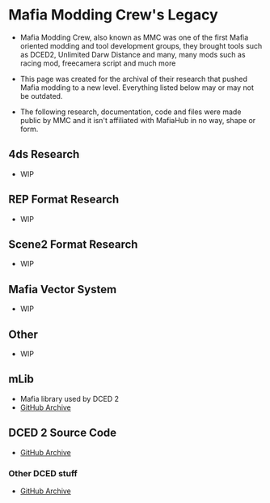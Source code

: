 # Mafia Modding Crew's Legacy
- Mafia Modding Crew, also known as MMC was one of the first Mafia oriented modding and tool development groups, they brought tools such as DCED2, Unlimited Darw Distance and many, many mods such as racing mod, freecamera script and much more

- This page was created for the archival of their research that pushed Mafia modding to a new level. Everything listed below may or may not be outdated.
- The following research, documentation, code and files were made public by MMC and it isn't affiliated with MafiaHub in no way, shape or form.

## 4ds Research
- WIP

## REP Format Research
- WIP

## Scene2 Format Research
- WIP

## Mafia Vector System
- WIP

## Other
- WIP

## mLib
- Mafia library used by DCED 2
- [GitHub Archive](https://github.com/Richard01CZ/mLib)

## DCED 2 Source Code
- [GitHub Archive](https://github.com/Richard01CZ/DCED2)

### Other DCED stuff
- [GitHub Archive](https://github.com/Richard01CZ/DCED_misc)
